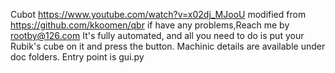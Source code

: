 Cubot
https://www.youtube.com/watch?v=x02dj_MJooU
modified from https://github.com/kkoomen/qbr
if have any problems,Reach me by rootby@126.com
It's fully automated, and all you need to do is put your Rubik's cube on it and press the button.
Machinic details are available under doc folders.
Entry point is gui.py
